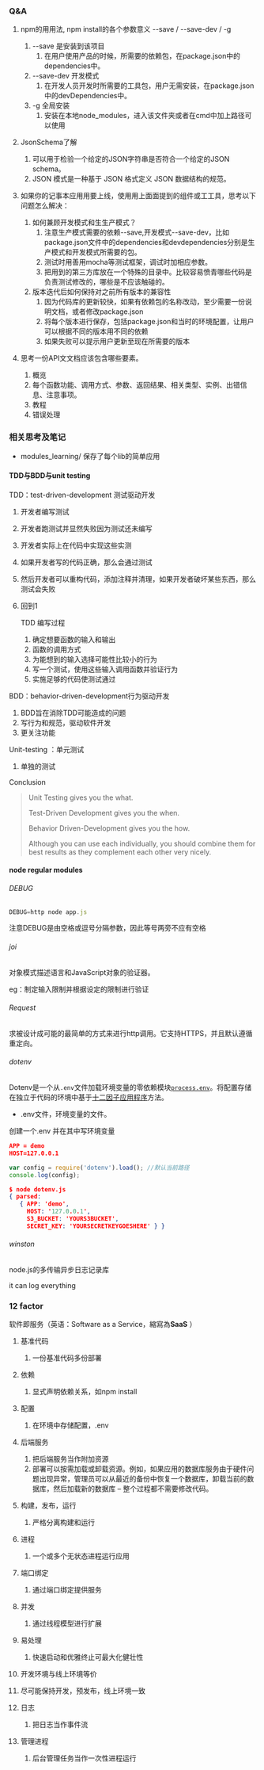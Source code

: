 ### Q&A

1. npm的⽤用法, npm install的各个参数意义 --save / --save-dev / -g

   1. --save 是安装到该项目 
      1. 在用户使用产品的时候，所需要的依赖包，在package.json中的dependencies中。
   2. --save-dev 开发模式
      1. 在开发人员开发时所需要的工具包，用户无需安装，在package.json中的devDependencies中。
   3. -g 全局安装
      1. 安装在本地node_modules，进入该文件夹或者在cmd中加上路径可以使用 
2. JsonSchema了解

   1. 可以用于检验一个给定的JSON字符串是否符合一个给定的JSON schema。
   2. JSON 模式是一种基于 JSON 格式定义 JSON 数据结构的规范。
3. 如果你的记事本应⽤用要上线，使⽤用上⾯面提到的组件或⼯工具，思考以下问题怎么解决：

   1. 如何兼顾开发模式和⽣生产模式？
      1. 注意生产模式需要的依赖--save,开发模式--save-dev，比如package.json文件中的dependencies和devdependencies分别是生产模式和开发模式所需要的包。
      2. 测试时用善用mocha等测试框架，调试时加相应参数。
      3. 把用到的第三方库放在一个特殊的目录中。比较容易愤青哪些代码是负责测试修改的，哪些是不应该触碰的。
   2. 版本迭代后如何保持对之前所有版本的兼容性
      1. 因为代码库的更新较快，如果有依赖包的名称改动，至少需要一份说明文档，或者修改package.json
      2. 将每个版本进行保存，包括package.json和当时的环境配置，让用户可以根据不同的版本用不同的依赖
      3. 如果失败可以提示用户更新至现在所需要的版本
4. 思考一份API⽂文档应该包含哪些要素。
   1. 概览
   2. 每个函数功能、调用方式、参数、返回结果、相关类型、实例、出错信息、注意事项。
   3. 教程
   4. 错误处理

### 相关思考及笔记

- modules_learning/ 保存了每个lib的简单应用

#### TDD与BDD与unit testing

TDD：test-driven-development 测试驱动开发

1. 开发者编写测试

2. 开发者跑测试并显然失败因为测试还未编写

3. 开发者实际上在代码中实现这些实测

4. 如果开发者写的代码正确，那么会通过测试

5. 然后开发者可以重构代码，添加注释并清理，如果开发者破坏某些东西，那么测试会失败

6. 回到1

   TDD 编写过程

   1. 确定想要函数的输入和输出
   2. 函数的调用方式
   3. 为能想到的输入选择可能性比较小的行为
   4. 写一个测试，使用这些输入调用函数并验证行为
   5. 实施足够的代码使测试通过

BDD：behavior-driven-development行为驱动开发

1. BDD旨在消除TDD可能造成的问题
2. 写行为和规范，驱动软件开发
3. 更关注功能

Unit-testing ：单元测试

1. 单独的测试

Conclusion

> Unit Testing gives you the what. 
>
> Test-Driven Development gives you the when. 
>
> Behavior Driven-Development gives you the how.
>
> Although you can use each individually, you should combine them for best results as they complement each other very nicely.



#### node regular modules

###### DEBUG

```javascript
DEBUG=http node app.js
```

注意DEBUG是由空格或逗号分隔参数，因此等号两旁不应有空格

###### joi

对象模式描述语言和JavaScript对象的验证器。

eg：制定输入限制并根据设定的限制进行验证

###### Request

求被设计成可能的最简单的方式来进行http调用。它支持HTTPS，并且默认遵循重定向。

###### dotenv

Dotenv是一个从`.env`文件加载环境变量的零依赖模块[`process.env`](https://nodejs.org/docs/latest/api/process.html#process_process_env)。将配置存储在独立于代码的环境中基于[十二因子应用程序](http://12factor.net/config)方法。

- .env文件，环境变量的文件。	

创建一个.env 并在其中写环境变量 

```json
APP = demo
HOST=127.0.0.1
```

```javascript
var config = require('dotenv').load(); //默认当前路径 
console.log(config);
```

```json
$ node dotenv.js
{ parsed:
   { APP: 'demo',
     HOST: '127.0.0.1',
     S3_BUCKET: 'YOURS3BUCKET',
     SECRET_KEY: 'YOURSECRETKEYGOESHERE' } }
```

######  winston

node.js的多传输异步日志记录库 

it can log everything



### 12 factor

软件即服务（英语：Software as a Service，縮寫為**SaaS** ）

1. 基准代码

   1. 一份基准代码多份部署

2. 依赖

   1. 显式声明依赖关系，如npm install

3. 配置

   1. 在环境中存储配置，.env

4. 后端服务

   1. 把后端服务当作附加资源
   2. 部署可以按需加载或卸载资源。例如，如果应用的数据库服务由于硬件问题出现异常，管理员可以从最近的备份中恢复一个数据库，卸载当前的数据库，然后加载新的数据库 – 整个过程都不需要修改代码。

5. 构建，发布，运行

   1. 严格分离构建和运行

6. 进程 

   1. 一个或多个无状态进程运行应用

7. 端口绑定

   1. 通过端口绑定提供服务

8. 并发

   1. 通过线程模型进行扩展

9. 易处理

   1. 快速启动和优雅终止可最大化健壮性

10. 开发环境与线上环境等价

  1. 尽可能保持开发，预发布，线上环境一致

11. 日志

    1. 把日志当作事件流

12. 管理进程

    1. 后台管理任务当作一次性进程运行

    ​